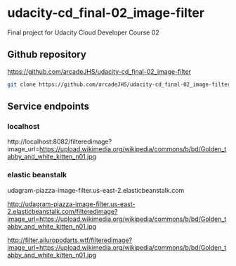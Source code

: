 # udacity-cd_final-02_image-filter
 Final project for Udacity Cloud Developer Course 02

## Github repository
https://github.com/arcadeJHS/udacity-cd_final-02_image-filter

```bash
git clone https://github.com/arcadeJHS/udacity-cd_final-02_image-filter.git
```

## Service endpoints
### localhost
http://localhost:8082/filteredimage?image_url=https://upload.wikimedia.org/wikipedia/commons/b/bd/Golden_tabby_and_white_kitten_n01.jpg

### elastic beanstalk
udagram-piazza-image-filter.us-east-2.elasticbeanstalk.com

http://udagram-piazza-image-filter.us-east-2.elasticbeanstalk.com/filteredimage?image_url=https://upload.wikimedia.org/wikipedia/commons/b/bd/Golden_tabby_and_white_kitten_n01.jpg

http://filter.ailuropodarts.wtf/filteredimage?image_url=https://upload.wikimedia.org/wikipedia/commons/b/bd/Golden_tabby_and_white_kitten_n01.jpg
